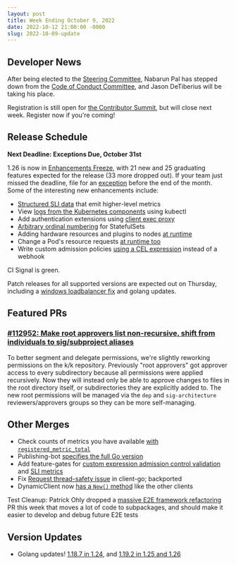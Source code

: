 ```yaml
---
layout: post
title: Week Ending October 9, 2022
date: 2022-10-12 21:00:00 -0000
slug: 2022-10-09-update
---
```


## Developer News

After being elected to the [Steering Committee](https://github.com/kubernetes/steering), Nabarun Pal has stepped down from the [Code of Conduct Committee](https://groups.google.com/a/kubernetes.io/g/dev/c/-GkPSa00BKw), and Jason DeTiberius will be taking his place.

Registration is still open for [the Contributor Summit](https://www.kubernetes.dev/events/2022/kcsna/registration/), but will close next week.  Register now if you're coming!

## Release Schedule

**Next Deadline: Exceptions Due, October 31st**

1.26 is now in [Enhancements Freeze](https://groups.google.com/a/kubernetes.io/g/dev/c/U13asHGXMTE), with 21 new and 25 graduating features expected for the release (33 more dropped out).  If your team just missed the deadline, file for an [exception](https://github.com/kubernetes/sig-release/blob/master/releases/EXCEPTIONS.md) before the end of the month. Some of the interesting new enhancements include:

* [Structured SLI data](https://github.com/kubernetes/enhancements/tree/master/keps/sig-instrumentation/3466-kubernetes-component-health-slis) that emit higher-level metrics
* View [logs from the Kubernetes components](https://github.com/kubernetes/enhancements/tree/master/keps/sig-windows/2258-node-service-log-viewer) using kubectl
* Add authentication extensions using [client exec proxy](https://github.com/kubernetes/enhancements/tree/master/keps/sig-auth/2718-20210511-client-exec-proxy)
* [Arbitrary ordinal numbering](https://github.com/kubernetes/enhancements/tree/master/keps/sig-apps/3335-statefulset-slice) for StatefulSets
* Adding hardware resources and plugins to nodes [at runtime](https://github.com/kubernetes/enhancements/tree/master/keps/sig-node/3063-dynamic-resource-allocation)
* Change a Pod's resource requests [at runtime too](https://github.com/kubernetes/enhancements/tree/master/keps/sig-node/1287-in-place-update-pod-resources)
* Write custom admission policies [using a CEL expression](https://github.com/kubernetes/enhancements/tree/master/keps/sig-api-machinery/3488-cel-admission-control/README.md) instead of a webhook

CI Signal is green.

Patch releases for all supported versions are expected out on Thursday, including a [windows loadbalancer fix](https://github.com/kubernetes/kubernetes/pull/112840) and golang updates.

## Featured PRs

### [#112952: Make root approvers list non-recursive, shift from individuals to sig/subproject aliases](https://github.com/kubernetes/kubernetes/pull/112952)

To better segment and delegate permissions, we're slightly reworking permissions on the k/k repository. Previously "root approvers" got approver access to every subdirectory because all permissions were applied recursively. Now they will instead only be able to approve changes to files in the root directory itself, or subdirectories they are explicitly added to. The new root permissions will be managed via the `dep` and `sig-architecture` reviewers/approvers groups so they can be more self-managing.

## Other Merges

* Check counts of metrics you have available [with `registered_metric_total`](https://github.com/kubernetes/kubernetes/pull/112907)
* Publishing-bot [specifies the full Go version](https://github.com/kubernetes/kubernetes/pull/112904)
* Add feature-gates for [custom expression admission control validation](https://github.com/kubernetes/kubernetes/pull/112792) and [SLI metrics](https://github.com/kubernetes/kubernetes/pull/112884)
* Fix [Request thread-safety issue](https://github.com/kubernetes/kubernetes/pull/112067) in client-go; backported
* DynamicClient now [has a `New()` method](https://github.com/kubernetes/kubernetes/pull/112774) like the other clients

Test Cleanup: Patrick Ohly dropped a [massive E2E framework refactoring](https://github.com/kubernetes/kubernetes/pull/112043) PR this week that moves a lot of code to subpackages, and should make it easier to develop and debug future E2E tests

## Version Updates

* Golang updates! [1.18.7 in 1.24](https://github.com/kubernetes/kubernetes/pull/112903), and [1.19.2 in 1.25 and 1.26](https://github.com/kubernetes/kubernetes/pull/112902)
